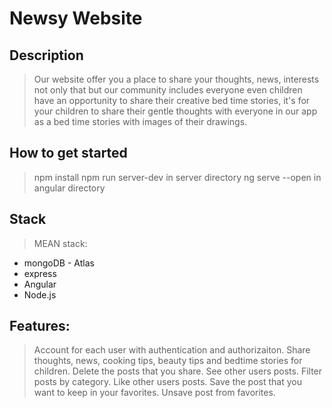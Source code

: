 
# Newsy Website

## Description

>Our website offer you a place to share your thoughts, news, interests not only that but our community includes everyone even children have an opportunity to share their creative bed time stories, it's for your children to share their gentle thoughts with everyone in our app as a bed time stories with images of their drawings.
  

## How to get started 

>npm install
>npm run server-dev in server directory 
>ng serve --open in angular directory

## Stack

> MEAN stack:
- mongoDB - Atlas
- express
- Angular
- Node.js


## Features:

> Account for each user with authentication and authorizaiton. 
> Share thoughts, news, cooking tips, beauty tips and bedtime stories for children.
> Delete the posts that you share. 
> See other users posts. 
> Filter posts by category.
> Like other users posts.
> Save the post that you want to keep in your favorites. 
> Unsave post from favorites.
